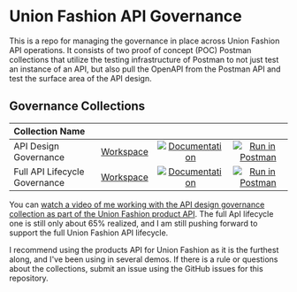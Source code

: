 # Union Fashion API Governance
This is a repo for managing the governance in place across Union Fashion API operations. It consists of two proof of concept (POC) Postman collections that utilize the testing infrastructure of Postman to not just test an instance of an API, but also pull the OpenAPI from the Postman API and test the surface area of the API design.

## Governance Collections

| Collection Name | | | |
| :---         | :---       | :---:  | :---:  |
| API Design Governance | [Workspace](https://union-fashion.postman.co/workspaces/8f05dfbd-f012-4688-b83f-83ea1ef276d3/collections) | [![Documentation](https://kinlane-productions.s3.amazonaws.com/postman/postman-documentation-button.png)](https://documenter.getpostman.com/view/10394726/T1DwbZC8) | [![Run in Postman](https://run.pstmn.io/button.svg)](https://app.getpostman.com/run-collection/10394726-3596b5cb-10e0-4043-a213-4d9abf5d5fd0-T1DwbZC8) |
| Full API Lifecycle Governance | [Workspace](https://union-fashion.postman.co/workspaces/8f05dfbd-f012-4688-b83f-83ea1ef276d3/collections) | [![Documentation](https://kinlane-productions.s3.amazonaws.com/postman/postman-documentation-button.png)](https://documenter.getpostman.com/view/10394726/SzYUagbA) | [![Run in Postman](https://run.pstmn.io/button.svg)](https://app.getpostman.com/run-collection/10394726-022340b1-85a6-49cd-97c6-68c799aebc52-SzYUagbA) |

You can [watch a video of me working with the API design governance collection as part of the Union Fashion product API](https://www.youtube.com/watch?v=mYZz_0mTrn0). The full ApI lifecycle one is still only about 65% realized, and I am still pushing forward to support the full Union Fashion API lifecycle.

I recommend using the products API for Union Fashion as it is the furthest along, and I've been using in several demos. If there is a rule or questions about the collections, submit an issue using the GitHub issues for this repository.
